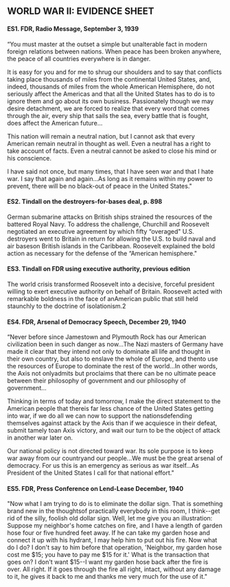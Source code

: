 ## WORLD WAR II: EVIDENCE SHEET

#### ES1. FDR, Radio Message, September 3, 1939
“You must master at the outset a simple but unalterable fact in modern foreign relations between nations. When peace has been broken anywhere, the peace of all countries everywhere is in danger.

It is easy for you and for me to shrug our shoulders and to say that conflicts taking place thousands of miles from the continental United States, and, indeed, thousands of miles from the whole American Hemisphere, do not seriously affect the Americas and that all the United States has to do is to ignore them and go about its own business. Passionately though we may desire detachment, we are forced to realize that every word that comes through the air, every ship that sails the sea, every battle that is fought, does affect the American future...

This nation will remain a neutral nation, but I cannot ask that every American remain neutral in thought as well. Even a neutral has a right to take account of facts. Even a neutral cannot be asked to close his mind or his conscience.

I have said not once, but many times, that I have seen war and that I hate war. I say that again and again...As long as it remains within my power to prevent, there will be no black-out of peace in the United States."

#### ES2. Tindall on the destroyers-for-bases deal, p. 898
German submarine attacks on British ships strained the resources of the battered Royal Navy. To address the challenge, Churchill and Roosevelt negotiated an executive agreement by which fifty “overaged" U.S. destroyers went to Britain in return for allowing the U.S. to build naval and air baseson British islands in the Caribbean. Roosevelt explained the bold action as necessary for the defense of the “American hemisphere."

#### ES3. Tindall on FDR using executive authority, previous edition
The world crisis transformed Roosevelt into a decisive, forceful president willing to exert executive authority on behalf of Britain. Roosevelt acted with remarkable boldness in the face of anAmerican public that still held staunchly to the doctrine of isolationism.2

#### ES4. FDR, Arsenal of Democracy Speech, December 29, 1940
“Never before since Jamestown and Plymouth Rock has our American civilization been in such danger as now...The Nazi masters of Germany have made it clear that they intend not only to dominate all life and thought in their own country, but also to enslave the whole of Europe, and thento use the resources of Europe to dominate the rest of the world...In other words, the Axis not onlyadmits but proclaims that there can be no ultimate peace between their philosophy of government and our philosophy of government...

Thinking in terms of today and tomorrow, I make the direct statement to the American people that thereis far less chance of the United States getting into war, if we do all we can now to support the nationsdefending themselves against attack by the Axis than if we acquiesce in their defeat, submit tamely toan Axis victory, and wait our turn to be the object of attack in another war later on.

Our national policy is not directed toward war. Its sole purpose is to keep war away from our countryand our people...We must be the great arsenal of democracy. For us this is an emergency as serious as war itself...As President of the United States I call for that national effort."

#### ES5. FDR, Press Conference on Lend-Lease December, 1940
"Now what I am trying to do is to eliminate the dollar sign. That is something brand new in the thoughtsof practically everybody in this room, I think--get rid of the silly, foolish old dollar sign. Well, let me give you an illustration: Suppose my neighbor's home catches on fire, and I have a length of garden hose four or five hundred feet away. If he can take my garden hose and connect it up with his hydrant, I may help him to put out his fire. Now what do I do? I don't say to him before that operation, 'Neighbor, my garden hose cost me $15; you have to pay me $15 for it.' What is the transaction that goes on? I don't want $15--I want my garden hose back after the fire is over. All right. If it goes through the fire all right, intact, without any damage to it, he gives it back to me and thanks me very much for the use of it."
